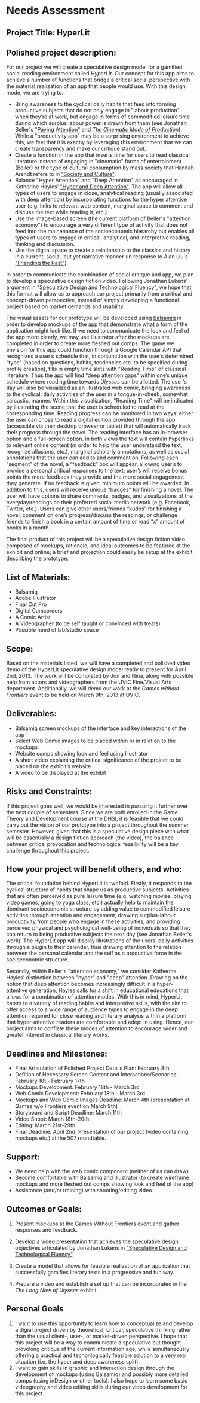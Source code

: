 # Needs Assessment

## Project Title: HyperLit

## Polished project description: 

For our project we will create a speculative design model for a gamified social reading environment called *HyperLit*. Our concept for this app aims to achieve a number of functions that bridge a critical social perspective with the material realization of an app that people would use. With this design mode, we are trying to:

* Bring awareness to the cyclical daily habits that feed into forming productive subjects that do not only engage in "labour production" when they're at work, but engage in forms of commodified leisure time during which surplus labour power is drawn from them (see Jonathan Beller's ["Paying Attention"](http://cabinetmagazine.org/issues/24/beller.php) and [*The Cinematic Mode of Production*](http://books.google.ca/books/about/The_Cinematic_Mode_of_Production.html?id=Kpvk-q33mrUC)). While a "productivity app" may be a surprising environment to achieve this, we feel that it is exactly by leveraging this environment that we can create transparency and make our critique stand out.
* Create a function in the app that inserts time for users to read classical literature instead of engaging in "cinematic" forms of entertainment (Beller) or the type of cultural consumption by mass society that Hannah Arendt refers to in ["Society and Culture"](http://www.jstor.org/stable/20026571?origin=JSTOR-pdf).
* Balance "Hyper Attention" and "Deep Attention" as encouraged in Katherine Hayles' ["Hyper and Deep Attention"](http://www.mlajournals.org.ezproxy.library.uvic.ca/doi/abs/10.1632/prof.2007.2007.1.187). The app will allow all types of users to engage in close, analytical reading (usually associated with deep attention) by incorporating functions for the hyper attentive user (e.g. links to relevant web content, marginal space to comment and discuss the text while reading it, etc.)
* Use the image-based screen (the current platform of Beller's "attention economy") to encourage a very different type of activity that does not feed into the mainenance of the socioeconomic hierarchy but enables all types of users to engage in critical, analytical, and interpretive reading, thinking and discussion.
* Use the digital space to create a relationship to the classics and history in a current, social, but yet narrative manner (in response to Alan Liu's ["Friending the Past"](http://muse.jhu.edu/journals/new_literary_history/summary/v042/42.1.liu.html)).

In order to communicate the combination of social critique and app, we plan to develop a speculative design fiction video. Following Jonathan Lukens' argument in ["Speculative Design and Technological Fluency"](http://ijlm.net/fandf/10.1162/IJLM_a_00080), we hope that this format will allow us to approach our project primarily from a critical and concept-driven perspective, instead of simply developing a functional project based on market demands and usability.

The visual assets for our prototype will be developed using [Balsamiq](http://www.balsamiq.com/) in order to develop mockups of the app that demonstrate what a form of the application might look like. If we need to communicate the look and feel of the app more clearly, we may use Illustrator after the mockups are completed in order to create more fleshed out comps. The game we envision for this app could function through a Google Calendar API that recognizes a user’s schedule that, in conjunction with the user’s determined “type” (based on questions, habits, tendencies etc. to be specified during profile creation), fills in empty time slots with "Reading Time" of classical literature. Thus the app will find “deep attention gaps” within one’s unique schedule where reading time towards *Ulysses* can be allotted. The user's day will also be visualized as an illustrated web comic, bringing awareness to the cyclical, daily activities of the user in a tongue-in-cheek, somewhat sarcastic, manner. Within this visualization, "Reading Time" will be indicated by illustrating the scene that the user is scheduled to read at the corresponding time.  Reading progress can be monitored in two ways: either the user can chose to read a digital edition provided through the app (accessible via their desktop browser or tablet) that will automatically track their progress through the novel. The reading interface has an in-browser option and a full-screen option. In both views the text will contain hyperlinks to relevant online content (in order to help the user understand the text, recognize allusions, etc.), marginal scholarly annotations, as well as social annotations that the user can add to and comment on. Following each “segment” of the novel, a “feedback” box will appear, allowing user’s to provide a personal critical responses to the text; user’s will receive bonus points the more feedback they provide and the more social engagement they generate. If no feedback is given, minimum points will be awarded. In addition to this, users will receive unique “badges” for finishing a novel. The user will have options to share comments, badges, and visualizations of the everyday/readings on their preferred social media network (e.g. Facebook, Twitter, etc.). Users can give other users/friends “kudos” for finishing a novel, comment on one’s progress/discuss the readings, or challenge friends to finish a book in a certain amount of time or read “x” amount of books in a month.

The final product of this project will be a speculative design fiction video composed of mockups, rationale, and ideal outcomes to be featured at the exhibit and online; a  brief and projection could easily be setup at the exhibit describing the prototype. 

## List of Materials: 

* Balsamiq
* Adobe Illustrator
* Final Cut Pro
* Digital Camcorders
* A Comic Artist
* A Videographer (to be self taught or convinced with treats) 
* Possible need of lab/studio space 

## Scope: 

Based on the materials listed, we will have a completed and polished video demo of the HyperLit speculative design model ready to present for April 2nd, 2013. The work will be completed by Jon and Nina, along with possible help from actors and videographers from the UVIC Fine/Visual Arts department. Additionally, we will demo our work at the *Games without Frontiers* event to be held on March 9th, 2013 at UVIC. 

## Deliverables:  

* Balsamiq screen mockups of the interface and key interactions of the app 
* Select Web Comic images to be placed within or in relation to the mockups 
* Website comps showing look and feel using Illustrator
* A short video explaining the critical significance of the project to be placed on the exhibit’s website
* A video to be displayed at the exhibit   

## Risks and Constraints: 

If this project goes well, we would be interested in pursuing it further over the next couple of semesters. Since we are both enrolled in the Game Theory and Development course at the DHSI, it is feasible that we could carry out the vision of our prototype into a project throughout the summer semester. However, given that this is a speculative design piece with what will be essentially a design fiction approach (the video), the balance between critical provocation and technological feasibility will be a key challenge throughout this project.  

## How your project will benefit others, and who: 

The critical foundation behind HyperLit is twofold. Firstly, it responds to the cyclical structure of habits that shape us as productive subjects. Activities that are often perceived as pure leisure time (e.g. watching movies, playing video games, going to yoga class, etc.) actually help to maintain the dominant socioeconomic structure by adding value to commodified leisure activities through attention and engagement, drawing  surplus-labour productivity from people who engage in these activities, and providing  perceived physical and psychological well-being of individuals so that they can return to being productive subjects the next day (see Jonathan Beller's work). The HyperLit app will display illustrations of the users' daily activities through a plugin to their calendar, thus drawing attention to the relation between the personal calendar and the self as a productive force in the socioeconomic structure.

Secondly, within Beller's "attention economy," we consider Katherine Hayles' distinction between "hyper" and "deep" attention. Drawing on the notion that deep attention becomes increasingly difficult in a hyper-attentive generation, Hayles calls for a shift in educational educations that allows for a combination of attention modes. With this in mind, HyperLit caters to a variety of reading habits and interpretive skills, with the aim to offer access to a wide range of audience types to engage in the deep attention required for close reading and literary analysis within a platform that hyper-attentive readers are comfortable and adept in using. Hence, our project aims to conflate these modes of attention to encourage wider and greater interest in classical literary works.


## Deadlines and Milestones: 

* Final Articulation of Polished Project Details Plan: February 8th 
* Defition of Necessary Screen Content and Interactions/Scenarios: February 10t - February 17th
* Mockups Development: February 18th - March 3rd 
* Web Comic Development: February 18th - March 3rd
* Mockups and Web Comic Images Deadline: March 4th (presentation at Games w/o Frontiers event on March 9th) 
* Storyboard and Script Deadline: March 11th 
* Video Shoot: March 18th-20th
* Editing: March 21st-29th 
* Final Deadline: April 2nd; Presentation of our project (video containing mockups etc.) at the 507 roundtable.  

## Support: 

* We need help with the web comic component (neither of us can draw) 
* Become comfortable with Balsamiq and Illustrator (to create wireframe mockups and more fleshed out comps showing look and feel of the app)  
* Assistance (and/or training) with shooting/editing video 


## Outcomes or Goals:

1. Present mockups at the Games Without Frontiers event and gather responses and feedback.

2. Develop a video presentation that achieves the speculative design objectives articulated by Jonathan Lukens in ["Speculative Design and Technological Fluency"](http://ijlm.net/fandf/10.1162/IJLM_a_00080).

3. Create a model that allows for feasible realization of an application that successfully gamifies literary texts in a progressive and fun way. 

4. Prepare a video and establish a set up that can be incorporated in the *The Long Now of Ulysses* exhibit.

## Personal Goals
1. I want to use this opportunity to learn how to conceptualize and develop a digial project driven by theoretical, critical, speculative thinking rather than the usual client-, user-, or market-driven perspective. I hope that this project will be a way to communicate a speculative but thought-provoking critique of the current information age, while simultaneously offering a practical and techonlogically feasible solution to a very real situation (i.e. the hyper and deep awareness split).
2. I want to gain skills in graphic and interaction design through the development of mockups (using Balsamiq) and possibly more detailed comps (using inDesign or other tools). I also hope to learn some basic videography and video editing skills during our video development for this project.
